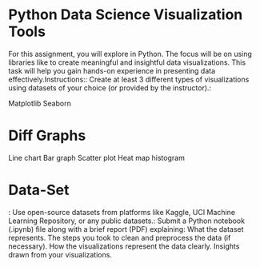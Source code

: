 # Python Data Science Visualization Tools

For this assignment, you will explore in Python. The focus will be on using libraries like to create meaningful and insightful data visualizations. 
This task will help you gain hands-on experience in presenting data effectively.Instructions::
Create at least 3 different types of visualizations using datasets of your choice (or provided by the instructor).:

Matplotlib
Seaborn

# Diff Graphs

Line chart
Bar graph
Scatter plot
Heat map
histogram

# Data-Set

: Use open-source datasets from platforms like Kaggle, UCI Machine Learning Repository, or any public datasets.: Submit a Python notebook (.ipynb) file along with a brief report (PDF) explaining:
What the dataset represents.
The steps you took to clean and preprocess the data (if necessary).
How the visualizations represent the data clearly.
Insights drawn from your visualizations.
